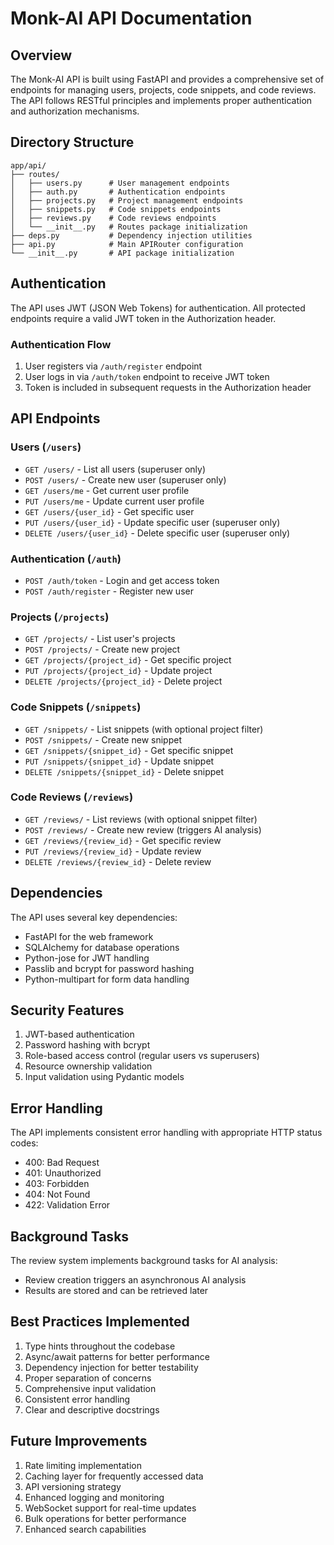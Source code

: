 # Monk-AI API Documentation

## Overview
The Monk-AI API is built using FastAPI and provides a comprehensive set of endpoints for managing users, projects, code snippets, and code reviews. The API follows RESTful principles and implements proper authentication and authorization mechanisms.

## Directory Structure
```
app/api/
├── routes/
│   ├── users.py      # User management endpoints
│   ├── auth.py       # Authentication endpoints
│   ├── projects.py   # Project management endpoints
│   ├── snippets.py   # Code snippets endpoints
│   ├── reviews.py    # Code reviews endpoints
│   └── __init__.py   # Routes package initialization
├── deps.py           # Dependency injection utilities
├── api.py            # Main APIRouter configuration
└── __init__.py       # API package initialization
```

## Authentication
The API uses JWT (JSON Web Tokens) for authentication. All protected endpoints require a valid JWT token in the Authorization header.

### Authentication Flow
1. User registers via `/auth/register` endpoint
2. User logs in via `/auth/token` endpoint to receive JWT token
3. Token is included in subsequent requests in the Authorization header

## API Endpoints

### Users (`/users`)
- `GET /users/` - List all users (superuser only)
- `POST /users/` - Create new user (superuser only)
- `GET /users/me` - Get current user profile
- `PUT /users/me` - Update current user profile
- `GET /users/{user_id}` - Get specific user
- `PUT /users/{user_id}` - Update specific user (superuser only)
- `DELETE /users/{user_id}` - Delete specific user (superuser only)

### Authentication (`/auth`)
- `POST /auth/token` - Login and get access token
- `POST /auth/register` - Register new user

### Projects (`/projects`)
- `GET /projects/` - List user's projects
- `POST /projects/` - Create new project
- `GET /projects/{project_id}` - Get specific project
- `PUT /projects/{project_id}` - Update project
- `DELETE /projects/{project_id}` - Delete project

### Code Snippets (`/snippets`)
- `GET /snippets/` - List snippets (with optional project filter)
- `POST /snippets/` - Create new snippet
- `GET /snippets/{snippet_id}` - Get specific snippet
- `PUT /snippets/{snippet_id}` - Update snippet
- `DELETE /snippets/{snippet_id}` - Delete snippet

### Code Reviews (`/reviews`)
- `GET /reviews/` - List reviews (with optional snippet filter)
- `POST /reviews/` - Create new review (triggers AI analysis)
- `GET /reviews/{review_id}` - Get specific review
- `PUT /reviews/{review_id}` - Update review
- `DELETE /reviews/{review_id}` - Delete review

## Dependencies
The API uses several key dependencies:
- FastAPI for the web framework
- SQLAlchemy for database operations
- Python-jose for JWT handling
- Passlib and bcrypt for password hashing
- Python-multipart for form data handling

## Security Features
1. JWT-based authentication
2. Password hashing with bcrypt
3. Role-based access control (regular users vs superusers)
4. Resource ownership validation
5. Input validation using Pydantic models

## Error Handling
The API implements consistent error handling with appropriate HTTP status codes:
- 400: Bad Request
- 401: Unauthorized
- 403: Forbidden
- 404: Not Found
- 422: Validation Error

## Background Tasks
The review system implements background tasks for AI analysis:
- Review creation triggers an asynchronous AI analysis
- Results are stored and can be retrieved later

## Best Practices Implemented
1. Type hints throughout the codebase
2. Async/await patterns for better performance
3. Dependency injection for better testability
4. Proper separation of concerns
5. Comprehensive input validation
6. Consistent error handling
7. Clear and descriptive docstrings

## Future Improvements
1. Rate limiting implementation
2. Caching layer for frequently accessed data
3. API versioning strategy
4. Enhanced logging and monitoring
5. WebSocket support for real-time updates
6. Bulk operations for better performance
7. Enhanced search capabilities 